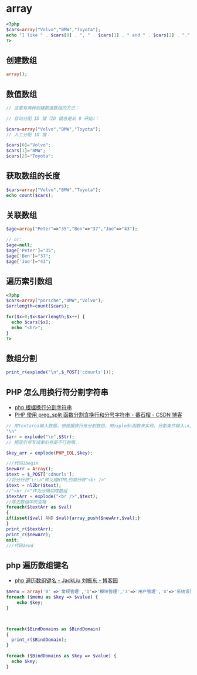 # array

```php
<?php
$cars=array("Volvo","BMW","Toyota");
echo "I like " . $cars[0] . ", " . $cars[1] . " and " . $cars[2] . ".";
?>
```

## 创建数组

```php
array();
```

## 数值数组

```php
// 这里有两种创建数值数组的方法：

// 自动分配 ID 键（ID 键总是从 0 开始）：

$cars=array("Volvo","BMW","Toyota");
// 人工分配 ID 键：

$cars[0]="Volvo";
$cars[1]="BMW";
$cars[2]="Toyota";
```

## 获取数组的长度

```php
$cars=array("Volvo","BMW","Toyota");
echo count($cars);
```

## 关联数组

```php
$age=array("Peter"=>"35","Ben"=>"37","Joe"=>"43");

// or:
$age=null;
$age['Peter']="35";
$age['Ben']="37";
$age['Joe']="43";
```

## 遍历索引数组

```php
<?php
$cars=array("porsche","BMW","Volvo");
$arrlength=count($cars);

for($x=0;$x<$arrlength;$x++) {
  echo $cars[$x];
  echo "<br>";
}
?>
```

## 数组分割

```php
print_r(explode("\n",$_POST['cdnurls']));
```

## PHP 怎么用换行符分割字符串

- [php 根据换行分割字符串](https://zhidao.baidu.com/question/222786436.html)
- [PHP 使用 preg_split 函数分割含换行和分号字符串 - 番石榴 - CSDN 博客](https://blog.csdn.net/qq_24613517/article/details/80506551)

```php
// 用textarea输入数据，想根据换行来分割数组，用explode函数来实现，分割条件输入\n,\r,\r\n都不可以实现，用PHP_EOL可以实现，如下：
"\n"
$arr = explode("\n",$Str);
// 把双引号写成单引号是不行的哦.

$key_arr = explode(PHP_EOL,$key);

///代码1begin
$newArr = Array();
$text = $_POST['cdnurls'];
//将分行符"\r\n"转义成HTML的换行符"<br />"
$text = nl2br($text);
//"<br />"作为分隔切成数组
$textArr = explode("<br />",$text);
//除去数组中的空格
foreach($textArr as $val)
{
if(isset($val) AND $val){array_push($newArr,$val);}
}
print_r($textArr);
print_r($newArr);
exit;
///代码1end

```

## php 遍历数组键名

- [php 遍历数组键名 - JackLiu 刘振东 - 博客园](https://www.cnblogs.com/zhendong/p/8481928.html)

```php
$menu = array('0' =>'常规管理','1'=>'模块管理','3'=>'用户管理','4'=>'系统设置' );
foreach ($menu as $key => $value) {
    echo $key;
}



foreach($BindDomains as $BindDomain)
{
  print_r($BindDomain);
}

foreach ($BindDomains as $key => $value) {
  echo $key;
}
```
